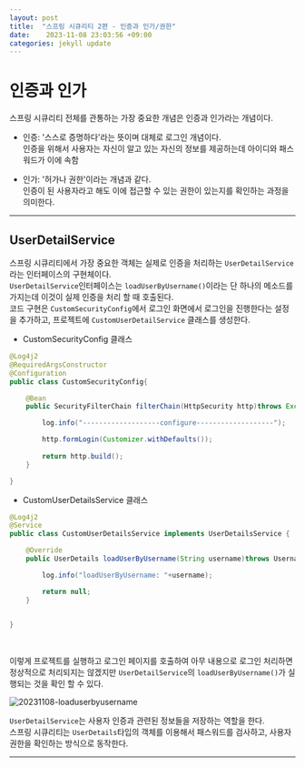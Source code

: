 ```yaml
---
layout: post
title:  "스프링 시큐리티 2편 - 인증과 인가/권한" 
date:    2023-11-08 23:03:56 +09:00
categories: jekyll update
---
```


인증과 인가
=============

스프링 시큐리티 전체를 관통하는 가장 중요한 개념은 인증과 인가라는 개념이다.<br>
 
 - 인증: '스스로 증명하다'라는 뜻이며 대체로 로그인 개념이다.<br>
         인증을 위해서 사용자는 자신이 알고 있는 자신의 정보를 제공하는데 아이디와 패스워드가 이에 속함<br>

 - 인가: '허가나 권한'이라는 개념과 같다.<br>
         인증이 된 사용자라고 해도 이에 접근할 수 있는 권한이 있는지를 확인하는 과정을 의미한다.<br>


---------------------------------------

UserDetailService
-------------

스프링 시큐리티에서 가장 중요한 객체는 실제로 인증을 처리하는 ```UserDetailService```라는 인터페이스의 구현체이다.<br> 
```UserDetailService```인터페이스는 ```loadUserByUsername()```이라는 단 하나의 메소드를 가지는데 이것이 실제 인증을 처리 할 때 호출된다.<br>
코드 구현은 ```CustomSecurityConfig```에서 로그인 화면에서 로그인을 진행한다는 설정을 추가하고, 프로젝트에 ```CustomUserDetailService``` 클래스를 생성한다.<br>

- CustomSecurityConfig 클래스

```java
@Log4j2
@RequiredArgsConstructor
@Configuration
public class CustomSecurityConfig{

    @Bean
    public SecurityFilterChain filterChain(HttpSecurity http)throws Exception{

        log.info("-------------------configure-------------------");

        http.formLogin(Customizer.withDefaults());
        
        return http.build();
    }

}
```


- CustomUserDetailsService 클래스

```java
@Log4j2
@Service
public class CustomUserDetailsService implements UserDetailsService {

    @Override
    public UserDetails loadUserByUsername(String username)throws UsernameNotFoundException{

        log.info("loadUserByUsername: "+username);

        return null;
    }

    
}
```
<br>

이렇게 프로젝트를 실행하고 로그인 페이지를 호출하여 아무 내용으로 로그인 처리하면 정상적으로 처리되지는 않겠지만 ```UserDetailService```의 ```loadUserByUsername()```가 실행되는 것을 확인 할 수 있다.<br>

![20231108-loaduserbyusername](https://github.com/jiuseu/hyuntrace0915.github.io/assets/109057859/73965fa9-4134-4edb-873f-6afd7b15318c)


```UserDetailService```는 사용자 인증과 관련된 정보들을 저장하는 역할을 한다.<br>
스프링 시큐리티는 ```UserDetails```타입의 객체를 이용해서 패스워드를 검사하고, 사용자 권한을 확인하는 방식으로 동작한다.<br>



---------------------------------------



[jekyll-docs]: https://jekyllrb.com/docs/home
[jekyll-gh]:   https://github.com/jekyll/jekyll
[jekyll-talk]: https://talk.jekyllrb.com/
